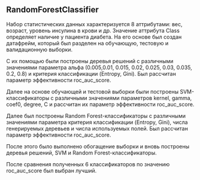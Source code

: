 ## RandomForestClassifier
Набор статистических данных характеризуется 8 аттрибутами: вес, возраст, уровень инсулина в крови и др. Значение аттрибута Class определяет наличие у пациента диабета.
На его основе был создан датафрейм, который был разделен на обучающую, тестовую и валидационную выборки. 

С их помощью были построены деревья решений с различными значениями параметра альфа (0.005,0.01, 0.015, 0.02, 0.025, 0.03, 0.035, 0.2, 0.8) и критерия классификации (Entropy, Gini). Был рассчитан параметр эффективности roc_auc_score.

Далее на основе обучающей и тестовой выборки были построены SVM-классификаторы с различными значениями параметров kernel, gamma, coef0, degree, C и рассчитан их параметр эффективности roc_auc_score.

Далее был построены Random Forest-классификаторы с различными значениями параметра критерия классификации (Entropy, Gini), числа генерируемых деревьев и числа используемых полей. Был рассчитан параметр эффективности roc_auc_score.

После этого было выполнено обогащение выборки и вновь построены деревья решений, SVM и Random Forest-классификаторы.

После сравнения полученных 6 классификаторов по значению roc_auc_score был выбран лучший.
